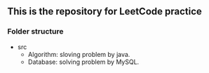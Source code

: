 ## This is the repository for LeetCode practice
### Folder structure
- src
    - Algorithm: sloving problem by java.
    - Database: solving problem by MySQL.
